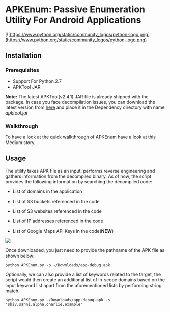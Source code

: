 # APKEnum: Passive Enumeration Utility For Android Applications

[![https://www.python.org/static/community_logos/python-logo.png](https://www.python.org/static/community_logos/python-logo.png)


## Installation
### Prerequisites
- Support For Python 2.7
- APKTool JAR


**Note:**  The latest APKTool(v2.4.1) JAR file is already shipped with the package. In case you face decompilation issues, you can download the latest version from [here](https://bitbucket.org/iBotPeaches/apktool/downloads/) and place it in the Dependency directory with name *apktool.jar*

### Walkthrough
To have a look at the quick walkthrough of APKEnum have a look at [this](https://medium.com/@shivsahni2/apkenum-a-python-utility-for-apk-enumeration-cce0eda6fa30) Medium story.

## Usage
The utility takes APK file as an input, performs reverse engineering and gathers information from the decompiled binary. As of now, the script provides the following information by searching the decompiled code:

* List of domains in the application

* List of S3 buckets referenced in the code

* List of S3 websites referenced in the code

* List of IP addresses referenced in the code

* List of Google Maps API Keys in the code(**NEW**)

![](https://cdn-images-1.medium.com/max/3448/1*2e5i-_GDljBNRDOYdEscaA.png)

Once downloaded, you just need to provide the pathname of the APK file as shown below:

```
python APKEnum.py -p ~/Downloads/app-debug.apk
```

Optionally, we can also provide a list of keywords related to the target, the script would then create an additional list of in-scope domains based on the input keyword list apart from the aforementioned lists by performing string match. 

```
python APKEnum.py ~/Downloads/app-debug.apk -s "shiv,sahni,alpha,charlie,example"
```
